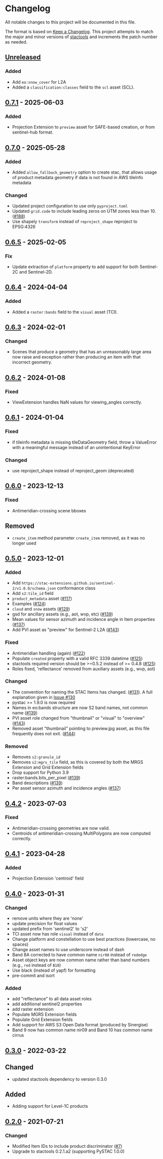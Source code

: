 # Changelog

All notable changes to this project will be documented in this file.

The format is based on [Keep a Changelog](https://keepachangelog.com/en/1.0.0/). This project attempts to match the major and minor versions of [stactools](https://github.com/stac-utils/stactools) and increments the patch number as needed.

## [Unreleased]

### Added

- Add `eo:snow_cover` for L2A
- Added a `classification:classes` field to the `scl` asset (SCL).

## [0.7.1] - 2025-06-03

### Added

- Projection Extension to `preview` asset for SAFE-based creation, or from
  sentinel-hub format.

## [0.7.0] - 2025-05-28

### Added

- Added `allow_fallback_geometry` option to create stac, that allows usage of product
  metadata geometry if data is not found in AWS tileInfo metadata

### Changed

- Updated project configuration to use only `pyproject.toml`
- Updated `grid.code` to include leading zeros on UTM zones less than 10.
  ([#188](https://github.com/stactools-packages/sentinel2/issues/188))
- Use shapely `transform` instead of `reproject_shape` reproject to EPSG:4326

## [0.6.5] - 2025-02-05

### Fix

- Update extraction of `platform` property to add support for both Sentinel-2C
  and Sentinel-2D.

## [0.6.4] - 2024-04-04

### Added

- Added a `raster:bands` field to the `visual` asset (TCI).

## [0.6.3] - 2024-02-01

### Changed

- Scenes that produce a geometry that has an unreasonably large area now raise and exception
  rather than producing an item with that incorrect geometry.

## [0.6.2] - 2024-01-08

### Fixed

- ViewExtension handles NaN values for viewing_angles correctly.

## [0.6.1] - 2024-01-04

### Fixed

- if tileinfo metadata is missing tileDataGeometry field, throw a ValueError with a meaningful
  message instead of an unintentional KeyError

### Changed

- use reproject_shape instead of reproject_geom (deprecated)

## [0.6.0] - 2023-12-13

### Fixed

- Antimeridian-crossing scene bboxes

## Removed

- `create_item` method parameter `create_item` removed, as it was no longer used

## [0.5.0] - 2023-12-01

### Added

- Add `https://stac-extensions.github.io/sentinel-2/v1.0.0/schema.json` conformance class
- Add `s2:tile_id` field
- `product_metadata` asset ([#117](https://github.com/stactools-packages/sentinel2/pull/117))
- Examples ([#124](https://github.com/stactools-packages/sentinel2/pull/124))
- `cloud` and `snow` assets ([#129](https://github.com/stactools-packages/sentinel2/pull/129))
- gsd for ancillary assets (e.g., aot, wvp, etc) ([#139](https://github.com/stactools-packages/sentinel2/pull/139))
- Mean values for sensor azimuth and incidence angle in Item properties ([#137](https://github.com/stactools-packages/sentinel2/pull/141))
- Add PVI asset as "preview" for Sentinel-2 L2A ([#143](https://github.com/stactools-packages/sentinel2/pull/143))

### Fixed

- Antimeridian handling (again) ([#122](https://github.com/stactools-packages/sentinel2/pull/122))
- Populate `created` property with a valid RFC 3339 datetime ([#125](https://github.com/stactools-packages/sentinel2/pull/125))
- stactools required version should be >=0.5.2 instead of >= 0.4.8 ([#125](https://github.com/stactools-packages/sentinel2/pull/125))
- Roles fixed, 'reflectance' removed from auxiliary assets (e.g., wvp, aot)

### Changed

- The convention for naming the STAC Items has changed. ([#131](https://github.com/stactools-packages/sentinel2/pull/131)). A full explanation given in [Issue #130](https://github.com/stactools-packages/sentinel2/issues/130)
- pystac >= 1.9.0 is now required
- Names in eo:bands structure are now S2 band names, not common name ([#139](https://github.com/stactools-packages/sentinel2/pull/139))
- PVI asset role changed from "thumbnail" or "visual" to "overview" ([#143](https://github.com/stactools-packages/sentinel2/pull/143))
- Removed asset "thumbnail" pointing to preview.jpg asset, as this file frequently
  does not exit. ([#144](https://github.com/stactools-packages/sentinel2/pull/144))

### Removed

- Removes `s2:granule_id`
- Removes `s2:mgrs_tile` field, as this is covered by both the MRGS Extension and Grid Extension fields
- Drop support for Python 3.9
- raster:bands.bits_per_pixel ([#139](https://github.com/stactools-packages/sentinel2/pull/139))
- Band descriptions ([#139](https://github.com/stactools-packages/sentinel2/pull/139))
- Per asset sensor azimuth and incidence angles ([#137](https://github.com/stactools-packages/sentinel2/pull/141))

## [0.4.2] - 2023-07-03

### Fixed

- Antimeridian-crossing geometries are now valid.
- Centroids of antimeridian-crossing MultiPolygons are now computed correctly.

## [0.4.1] - 2023-04-28

### Added

- Projection Extension 'centroid' field

## [0.4.0] - 2023-01-31

### Changed

- remove units where they are 'none'
- update precision for float values
- updated prefix from 'sentinel2' to 's2'
- TCI asset now has role `visual` instead of `data`
- Change platform and constellation to use best practices (lowercase, no spaces)
- Change asset names to use underscore instead of dash
- Band 8A corrected to have common name `nir08` instead of `rededge`
- Asset object keys are now common name rather than band numbers (e.g., `red` instead of `B10`)
- Use black (instead of yapf) for formatting
- pre-commit and isort

### Added

- add "reflectance" to all data asset roles
- add additional sentinel2 properties
- add raster extension
- Populate MGRS Extension fields
- Populate Grid Extension fields
- Add support for AWS S3 Open Data format (produced by Sinergise)
- Band 9 now has common name nir09 and Band 10 has common name cirrus

## [0.3.0] - 2022-03-22

## Changed

- updated stactools dependency to version 0.3.0

## Added

- Adding support for Level-1C products

## [0.2.0] - 2021-07-21

### Changed

- Modified Item IDs to include product discriminator ([#7](https://github.com/stactools-packages/sentinel2/pull/7))
- Upgrade to stactools 0.2.1.a2 (supporting PySTAC 1.0.0)

[Unreleased]: <https://github.com/stactools-packages/sentinel2/compare/v0.7.1..main>
[0.7.1]: <https://github.com/stactools-packages/sentinel2/compare/v0.7.0..0.7.1>
[0.7.0]: <https://github.com/stactools-packages/sentinel2/compare/v0.6.5..v0.7.0>
[0.6.5]: <https://github.com/stactools-packages/sentinel2/compare/v0.6.4..v0.6.5>
[0.6.4]: <https://github.com/stactools-packages/sentinel2/compare/v0.6.3..v0.6.4>
[0.6.3]: <https://github.com/stactools-packages/sentinel2/compare/v0.6.2..v0.6.3>
[0.6.2]: <https://github.com/stactools-packages/sentinel2/compare/v0.6.1..v0.6.2>
[0.6.1]: <https://github.com/stactools-packages/sentinel2/compare/v0.6.0..v0.6.1>
[0.6.0]: <https://github.com/stactools-packages/sentinel2/compare/v0.5.0..v0.6.0>
[0.5.0]: <https://github.com/stactools-packages/sentinel2/compare/v0.4.2..v0.5.0>
[0.4.2]: <https://github.com/stactools-packages/sentinel2/compare/v0.4.1..v0.4.2>
[0.4.1]: <https://github.com/stactools-packages/sentinel2/compare/v0.4.0..v0.4.1>
[0.4.0]: <https://github.com/stactools-packages/sentinel2/compare/v0.3.0..v0.4.0>
[0.3.0]: <https://github.com/stactools-packages/sentinel2/compare/v0.2.0..v0.3.0>
[0.2.0]: <https://github.com/stactools-packages/sentinel2/releases/tag/v0.2.0>
